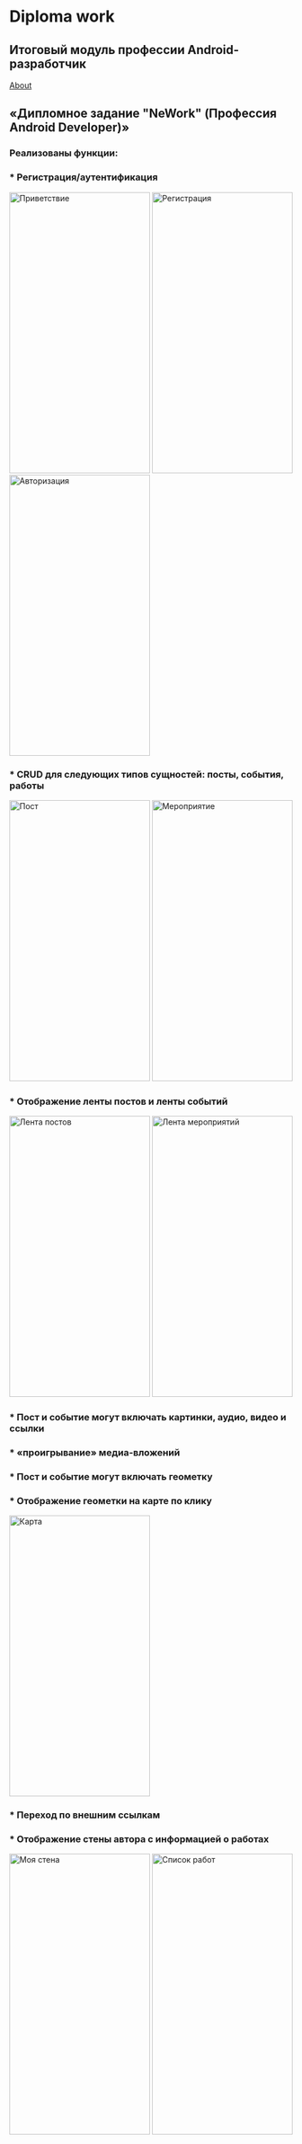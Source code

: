 <h1>Diploma work</h1>
<h2>Итоговый модуль профессии Android-разработчик</h2>
<a href="https://github.com/netology-code/and-diploma">About</a>

<h2>«Дипломное задание "NeWork" (Профессия Android Developer)»</h2>

<h3>Реализованы функции:</h3>

<h3>* Регистрация/аутентификация</h3>
<image src="/ScreenShots/Greeting.png" alt="Приветствие"  width="250" height="500">
<image src="/ScreenShots/Registration.png" alt="Регистрация"  width="250" height="500">
<image src="/ScreenShots/Authorization.png" alt="Авторизация"  width="250" height="500">

<h3>* CRUD для следующих типов сущностей: посты, события, работы</h3>
<image src="/ScreenShots/Post.png" alt="Пост"  width="250" height="500">
<image src="/ScreenShots/Event.png" alt="Мероприятие"  width="250" height="500">

<h3>* Отображение ленты постов и ленты событий</h3>
<image src="/ScreenShots/Post_feed.png" alt="Лента постов"  width="250" height="500">
<image src="/ScreenShots/Events_feed.png" alt="Лента мероприятий"  width="250" height="500">

<h3>* Пост и событие могут включать картинки, аудио, видео и ссылки</h3>
<h3>* «проигрывание» медиа-вложений</h3>
<h3>* Пост и событие могут включать геометку</h3>
<h3>* Отображение геометки на карте по клику</h3>
<image src="/ScreenShots/Map.png" alt="Карта"  width="250" height="500">

<h3>* Переход по внешним ссылкам</h3>
<h3>* Отображение стены автора с информацией о работах</h3>
<image src="/ScreenShots/My_wall.png" alt="Моя стена"  width="250" height="500">
<image src="/ScreenShots/Jobs_list.png" alt="Список работ"  width="250" height="500">